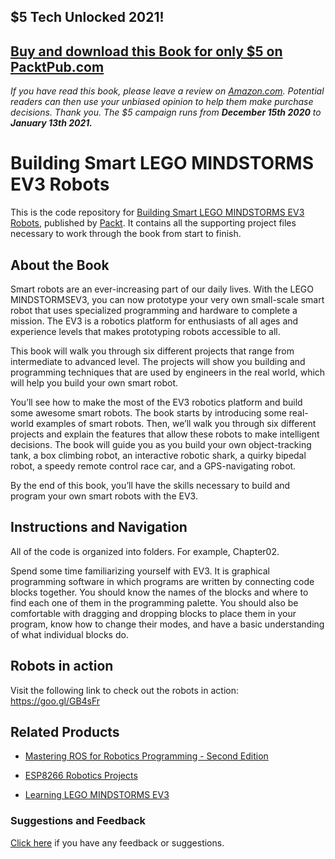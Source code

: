 ## $5 Tech Unlocked 2021!
[Buy and download this Book for only $5 on PacktPub.com](https://www.packtpub.com/product/building-smart-lego-mindstorms-ev3-robots/9781788471565)
-----
*If you have read this book, please leave a review on [Amazon.com](https://www.amazon.com/gp/product/1788471563).     Potential readers can then use your unbiased opinion to help them make purchase decisions. Thank you. The $5 campaign         runs from __December 15th 2020__ to __January 13th 2021.__*

# Building Smart LEGO MINDSTORMS EV3 Robots
This is the code repository for [Building Smart LEGO MINDSTORMS EV3 Robots](https://www.packtpub.com/hardware-and-creative/building-smart-lego-mindstorms-ev3-robots?utm_source=github&utm_medium=repository&utm_campaign=9781788471565), published by [Packt](https://www.packtpub.com/?utm_source=github). It contains all the supporting project files necessary to work through the book from start to finish.
## About the Book
Smart robots are an ever-increasing part of our daily lives. With the LEGO MINDSTORMSEV3, you can now prototype your very own small-scale smart robot that uses specialized programming and hardware to complete a mission. The EV3 is a robotics platform for enthusiasts of all ages and experience levels that makes prototyping robots accessible to all.

This book will walk you through six different projects that range from intermediate to advanced level. The projects will show you building and programming techniques that are used by engineers in the real world, which will help you build your own smart robot.

You’ll see how to make the most of the EV3 robotics platform and build some awesome smart robots. The book starts by introducing some real-world examples of smart robots. Then, we’ll walk you through six different projects and explain the features that allow these robots to make intelligent decisions. The book will guide you as you build your own object-tracking tank, a box climbing robot, an interactive robotic shark, a quirky bipedal robot, a speedy remote control race car, and a GPS-navigating robot.

By the end of this book, you’ll have the skills necessary to build and program your own smart robots with the EV3.

## Instructions and Navigation
All of the code is organized into folders. For example, Chapter02.




Spend some time familiarizing yourself with EV3. It is graphical programming software in which programs are written by connecting code blocks together. You should know the names of the blocks and where to find each one of them in the programming palette. You should also be comfortable with dragging and dropping blocks to place them in your program, know how to change their modes, and have a basic understanding of what individual blocks do.

## Robots in action
Visit the following link to check out the robots in action: https://goo.gl/GB4sFr

## Related Products
* [Mastering ROS for Robotics Programming - Second Edition](https://www.packtpub.com/hardware-and-creative/mastering-ros-robotics-programming-second-edition?utm_source=github&utm_medium=repository&utm_campaign=9781788478953)

* [ESP8266 Robotics Projects](https://www.packtpub.com/hardware-and-creative/esp8266-robotics-projects?utm_source=github&utm_medium=repository&utm_campaign=9781788474610)

* [Learning LEGO MINDSTORMS EV3](https://www.packtpub.com/hardware-and-creative/learning-lego-mindstorms-ev3?utm_source=github&utm_medium=repository&utm_campaign=9781783985029)

### Suggestions and Feedback
[Click here](https://docs.google.com/forms/d/e/1FAIpQLSe5qwunkGf6PUvzPirPDtuy1Du5Rlzew23UBp2S-P3wB-GcwQ/viewform) if you have any feedback or suggestions.

